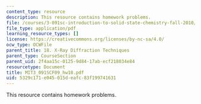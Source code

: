 ```yaml
---
content_type: resource
description: This resource contains homework problems.
file: /courses/3-091sc-introduction-to-solid-state-chemistry-fall-2010/5329c171e045015deafc83f199741631_MIT3_091SCF09_hw18.pdf
file_type: application/pdf
learning_resource_types: []
license: https://creativecommons.org/licenses/by-nc-sa/4.0/
ocw_type: OCWFile
parent_title: 18. X-Ray Diffraction Techniques
parent_type: CourseSection
parent_uid: 2f4aa15c-0125-9d84-17ab-ecf218034e84
resourcetype: Document
title: MIT3_091SCF09_hw18.pdf
uid: 5329c171-e045-015d-eafc-83f199741631
---
```

This resource contains homework problems.